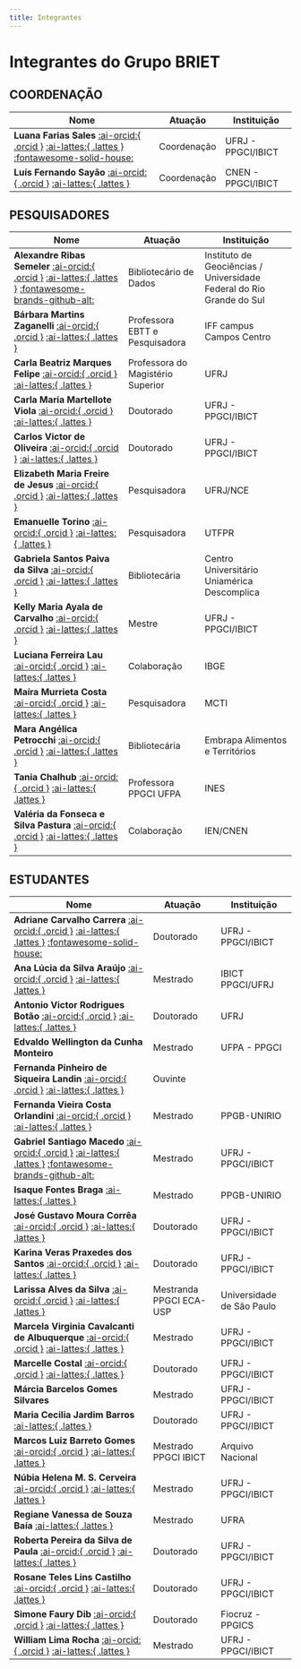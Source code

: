 ```yaml
---
title: Integrantes
---
```


# Integrantes do Grupo BRIET

## COORDENAÇÃO
| **Nome** | **Atuação** | **Instituição** |
|---|---|---|
| **Luana Farias Sales** [:ai-orcid:{ .orcid }](http://orcid.org/0000-0002-3614-2356) [:ai-lattes:{ .lattes }](http://lattes.cnpq.br/9090064478702633) [:fontawesome-solid-house:](https://sites.google.com/grupobriet.com/luanasales/home)| Coordenação | UFRJ - PPGCI/IBICT 
| **Luís Fernando Sayão** [:ai-orcid:{ .orcid }](https://orcid.org/0000-0002-6970-0553) [:ai-lattes:{ .lattes }](http://lattes.cnpq.br/3422623122948389) | Coordenação | CNEN - PPGCI/IBICT |

## PESQUISADORES
| **Nome** | **Atuação** | **Instituição** |
|---|---|---|
| **Alexandre Ribas Semeler** [:ai-orcid:{ .orcid }](https://orcid.org/0000-0002-8036-4271) [:ai-lattes:{ .lattes }](http://lattes.cnpq.br/1564154234554393) [:fontawesome-brands-github-alt:](https://github.com/AlexSemeler) | Bibliotecário de Dados | Instituto de Geociências / Universidade Federal do Rio Grande do Sul |
| **Bárbara Martins Zaganelli** [:ai-orcid:{ .orcid }](https://orcid.org/0000-0002-5344-2449) [:ai-lattes:{ .lattes }](https://lattes.cnpq.br/0885362372038771) | Professora EBTT e Pesquisadora | IFF campus Campos Centro |
| **Carla Beatriz Marques Felipe** [:ai-orcid:{ .orcid }](https://orcid.org/0000-0001-5277-9165) [:ai-lattes:{ .lattes }](https://lattes.cnpq.br/2711636303788494) | Professora do Magistério Superior| UFRJ |
| **Carla Maria Martellote Viola** [:ai-orcid:{ .orcid }](https://orcid.org/0000-0002-0895-8163) [:ai-lattes:{ .lattes }](https://lattes.cnpq.br/3133945606177771) | Doutorado | UFRJ - PPGCI/IBICT |
| **Carlos Victor de Oliveira** [:ai-orcid:{ .orcid }](https://orcid.org/0000-0001-5912-3820) [:ai-lattes:{ .lattes }](https://lattes.cnpq.br/2819893754322849) | Doutorado | UFRJ - PPGCI/IBICT |
| **Elizabeth Maria Freire de Jesus** [:ai-orcid:{ .orcid }](https://orcid.org/0000-0003-4275-7645) [:ai-lattes:{ .lattes }](http://lattes.cnpq.br/8103850325598629) | Pesquisadora | UFRJ/NCE |
| **Emanuelle Torino** [:ai-orcid:{ .orcid }](https://orcid.org/0000-0002-3791-9884) [:ai-lattes:{ .lattes }](http://lattes.cnpq.br/5042296869081637) | Pesquisadora | UTFPR |
| **Gabriela Santos Paiva da Silva** [:ai-orcid:{ .orcid }](https://orcid.org/0009-0000-6984-7582) [:ai-lattes:{ .lattes }](http://lattes.cnpq.br/3966155067790697) | Bibliotecária | Centro Universitário Uniamérica Descomplica |
| **Kelly Maria Ayala de Carvalho** [:ai-orcid:{ .orcid }](https://orcid.org/0000-0001-7502-120X) [:ai-lattes:{ .lattes }](http://lattes.cnpq.br/4756129390559988) | Mestre | UFRJ - PPGCI/IBICT |
| **Luciana Ferreira Lau** [:ai-orcid:{ .orcid }](https://orcid.org/0000-0002-9233-4715) [:ai-lattes:{ .lattes }](http://lattes.cnpq.br/4870381654584528) | Colaboração | IBGE |
| **Maíra Murrieta Costa** [:ai-orcid:{ .orcid }](https://orcid.org/0000-0002-8324-2114) [:ai-lattes:{ .lattes }](http://lattes.cnpq.br/0580168449333057) | Pesquisadora | MCTI |
| **Mara Angélica Petrocchi** [:ai-orcid:{ .orcid }](https://orcid.org/0000-0003-2791-3806) [:ai-lattes:{ .lattes }](http://lattes.cnpq.br/6305354276403145) | Bibliotecária | Embrapa Alimentos e Territórios |
| **Tania Chalhub** [:ai-orcid:{ .orcid }](https://orcid.org/0000-0001-71603886) [:ai-lattes:{ .lattes }](http://lattes.cnpq.br/6737749200665570) | Professora PPGCI UFPA | INES |
| **Valéria da Fonseca e Silva Pastura** [:ai-orcid:{ .orcid }](https://orcid.org/0000-0002-2168-0573) [:ai-lattes:{ .lattes }](http://lattes.cnpq.br/2350566322484394) | Colaboração | IEN/CNEN |

## ESTUDANTES
| **Nome** | **Atuação** | **Instituição** |
|---|---|---|
| **Adriane Carvalho Carrera** [:ai-orcid:{ .orcid }](https://orcid.org/0000-0002-8272-6694) [:ai-lattes:{ .lattes }](http://lattes.cnpq.br/2372837985642981) [:fontawesome-solid-house:](etcetexto.wordpress.com)| Doutorado | UFRJ - PPGCI/IBICT |
| **Ana Lúcia da Silva Araújo** [:ai-orcid:{ .orcid }](https://orcid.org/0000-0002-1869-8705) [:ai-lattes:{ .lattes }](https://lattes.cnpq.br/8311213970578250) | Mestrado  | IBICT PPGCI/UFRJ |
| **Antonio Victor Rodrigues Botão** [:ai-orcid:{ .orcid }](https://orcid.org/0000-0003-3377-0397) [:ai-lattes:{ .lattes }](https://lattes.cnpq.br/6330261299374061) | Doutorado | UFRJ |
| **Edvaldo Wellington da Cunha Monteiro** | Mestrado | UFPA - PPGCI |
| **Fernanda Pinheiro de Siqueira Landin** [:ai-orcid:{ .orcid }](https://orcid.org/7477-0250-5739-4015) [:ai-lattes:{ .lattes }](http://lattes.cnpq.br/7477025057394015) | Ouvinte |  |
| **Fernanda Vieira Costa Orlandini** [:ai-orcid:{ .orcid }](https://orcid.org/0000-0002-8303-1616) [:ai-lattes:{ .lattes }](https://lattes.cnpq.br/8390885273824357) | Mestrado | PPGB-UNIRIO  |
| **Gabriel Santiago Macedo** [:ai-orcid:{ .orcid }](https://orcid.org/0000-0001-8845-7985) [:ai-lattes:{ .lattes }](https://lattes.cnpq.br/6066210315942522) [:fontawesome-brands-github-alt:](https://github.com/gabrielmacedo) | Mestrado | UFRJ - PPGCI/IBICT |
| **Isaque Fontes Braga** [:ai-lattes:{ .lattes }](https://lattes.cnpq.br/9317823482235360) | Mestrado | PPGB-UNIRIO  |
| **José Gustavo Moura Corrêa** [:ai-orcid:{ .orcid }](https://orcid.org/0000-0001-7243-8544) [:ai-lattes:{ .lattes }](https://lattes.cnpq.br/8097724922936071) | Doutorado | UFRJ - PPGCI/IBICT |
| **Karina Veras Praxedes dos Santos** [:ai-orcid:{ .orcid }](https://orcid.org/0000-0002-0239-0167) [:ai-lattes:{ .lattes }](https://lattes.cnpq.br/6771944024509251) | Doutorado | UFRJ - PPGCI/IBICT |
| **Larissa Alves da Silva** [:ai-orcid:{ .orcid }](https://orcid.org/0000-0002-0563-8172) [:ai-lattes:{ .lattes }](http://lattes.cnpq.br/5714545457389700) | Mestranda PPGCI ECA-USP | Universidade de São Paulo |
| **Marcela Virginia Cavalcanti de Albuquerque** [:ai-orcid:{ .orcid }](https://orcid.org/0000-0002-9233-4715) [:ai-lattes:{ .lattes }](http://lattes.cnpq.br/8109158524794021) | Mestrado | UFRJ - PPGCI/IBICT |
| **Marcelle Costal** [:ai-orcid:{ .orcid }](https://orcid.org/0000-0001-5898-9163) [:ai-lattes:{ .lattes }](https://lattes.cnpq.br/3608498880353625) | Doutorado | UFRJ - PPGCI/IBICT |
| **Márcia Barcelos Gomes Silvares** | Mestrado  | UFRJ - PPGCI/IBICT |
| **Maria Cecilia Jardim Barros** [:ai-lattes:{ .lattes }](https://lattes.cnpq.br/1367060418592800) | Doutorado | UFRJ - PPGCI/IBICT |
| **Marcos Luiz Barreto Gomes** [:ai-orcid:{ .orcid }](https://orcid.org/0000-0001-71603886) [:ai-lattes:{ .lattes }](http://lattes.cnpq.br/5698334230284416) | Mestrado PPGCI IBICT | Arquivo Nacional |
| **Núbia Helena M. S. Cerveira** [:ai-orcid:{ .orcid }](https://orcid.org/0009-0009-2243-9552) [:ai-lattes:{ .lattes }](http://lattes.cnpq.br/8260180375911852) | Mestrado | UFRJ - PPGCI/IBICT |
| **Regiane Vanessa de Souza Baía** [:ai-lattes:{ .lattes }](http://lattes.cnpq.br/3911533708756125) | Mestrado | UFRA |
| **Roberta Pereira da Silva de Paula** [:ai-orcid:{ .orcid }](https://orcid.org/0000-0002-4546-2239) [:ai-lattes:{ .lattes }](https://lattes.cnpq.br/6773272343456719) | Doutorado | UFRJ - PPGCI/IBICT |
| **Rosane Teles Lins Castilho** [:ai-orcid:{ .orcid }](https://orcid.org/0000-0002-7142-6813) [:ai-lattes:{ .lattes }](https://lattes.cnpq.br/4213456424297494) | Doutorado | UFRJ - PPGCI/IBICT |
| **Simone Faury Dib** [:ai-orcid:{ .orcid }](https://orcid.org/0000-0001-9629-088X) [:ai-lattes:{ .lattes }](https://lattes.cnpq.br/6076639441496056) | Doutorado | Fiocruz - PPGICS |
| **William Lima Rocha** [:ai-orcid:{ .orcid }](https://orcid.org/0000-0001-6834-0026) [:ai-lattes:{ .lattes }](http://lattes.cnpq.br/0712428508406106) | Mestrado | UFRJ - PPGCI/IBICT |
